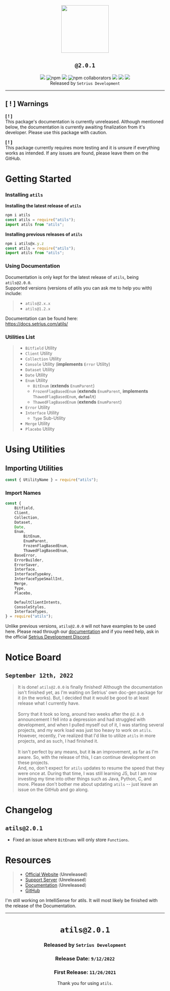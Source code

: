 <div align="center">
    <img src="https://img.itsatelo.com/atils" style="height:150px;width:150px;"><br>
    <h2><code><b>@2.0.1</b></code></h2>
    <img src="https://img.shields.io/npm/dt/atils?color=5094ef&label=total%20downloads&logoColor=5094ef&style=plastic">
    <img alt="npm" src="https://img.shields.io/npm/dw/atils?color=e0495f&label=weekly%20downloads&style=plastic">
    <img src="https://img.shields.io/npm/v/atils?color=ef5094&label=version&logoColor=5094ef&style=plastic">
    <img alt="npm collaborators" src="https://img.shields.io/npm/collaborators/atils?label=collaborators&style=plastic">
    <img src="https://img.shields.io/discord/944301669489975367?color=094e5f&label=support%20discord&style=plastic">
    <img src="https://img.shields.io/github/last-commit/itsatelo/atils?color=e4f950&label=last%20github%20commit&style=plastic">
    <img src="https://img.shields.io/github/issues-raw/itsatelo/atils?color=4e0f95&style=plastic"><br>
    Released by <code>Setrius Development</code>
</div>
<hr>

## [ ! ] **Warnings**
**[ ! ]**<br>This package's documentation is currently unreleased. Although mentioned below, the documentation is currently awaiting finalization from it's developer. Please use this package with caution.

**[ ! ]**<br>This package currently requires more testing and it is unsure if everything works as intended. If any issues are found, please leave them on the GitHub.

# Getting Started
### Installing `atils`
**Installing the latest release of `atils`**
```js
npm i atils
const atils = require("atils");
import atils from "atils";
```

**Installing previous releases of `atils`**
```js
npm i atils@x.y.z
const atils = require("atils");
import atils from "atils";
```

### Using Documentation
Documentation is only kept for the latest release of `atils`, being `atils@2.0.0`.<br>
Supported versions (versions of atils you can ask me to help you with) include:
> - `atils@2.x.x`
> - `atils@1.2.x`

Documentation can be found here:<br>
https://docs.setrius.com/atils/

### Utilities List
> - `Bitfield` Utility
> - `Client` Utility
> - `Collection` Utility
> - `Console` Utility (**implements** `Error` Utility)
> - `Dataset` Utility
> - `Date` Utility
> - `Enum` Utility
>   - `BitEnum` (**extends** `EnumParent`)
>   - `FrozenFlagBasedEnum` (**extends** `EnumParent`, **implements** `ThawedFlagBasedEnum`, **`default`**)
>   - `ThawedFlagBasedEnum` (**extends** `EnumParent`)
> - `Error` Utility
> - `Interface` Utility
>   - `Type` Sub-Utility
> - `Merge` Utility
> - `Placebo` Utility

# Using Utilities
## Importing Utilities
```js
const { UtilityName } = require("atils");
```
### Import Names
```js
const {
    Bitfield,
    Client,
    Collection,
    Dataset,
    Date,
    Enum,
        BitEnum,
        EnumParent,
        FrozenFlagBasedEnum,
        ThawedFlagBasedEnum,
    BaseError,
    ErrorBuilder,
    ErrorSaver,
    Interface,
    InterfaceTypeAny,
    InterfaceTypeSmallInt,
    Merge,
    Type,
    Placebo,

    DefaultClientIntents,
    ConsoleStyles,
    InterfaceTypes,
} = require("atils");
```

Unlike previous versions, `atils@2.0.0` will not have examples to be used here. Please read through our [documentation](https://docs.setrius.com/atils/) and if you need help, ask in the official [Setrius Development Discord](https://setrius.com/socials/discord).

# Notice Board
## **`September 12th, 2022`**
> It is done! `atils@2.0.0` is finally finished! Although the documentation isn't finished yet, as I'm waiting on Setrius' own doc-gen package for it (in the works). But, I decided that it would be good to at least release what I currently have.<br><br>
> Sorry that it took so long, around two weeks after the `@2.0.0` announcement I fell into a depression and had struggled with development, and when I pulled myself out of it, I was starting several projects, and my work load was just too heavy to work on `atils`. However, recently, I've realized that I'd like to utilize `atils` in more projects, and as such, I had finished it.<br><br>
> It isn't perfect by any means, but it **is** an improvement, as far as I'm aware. So, with the release of this, I can continue development on these projects.<br>
> And, no, don't expect for `atils` updates to resume the speed that they were once at. During that time, I was still learning JS, but I am now investing my time into other things such as Java, Python, C, and more. Please don't bother me about updating `atils` -- just leave an issue on the GitHub and go along.

# Changelog
## **`atils@2.0.1`**
- Fixed an issue where `BitEnums` will only store `Functions`.

# Resources
> - [Official Website](https://setrius.com/) (**Unreleased**)
> - [Support Server](https://setrius.com/socials/discord) (**Unreleased**)
> - [Documentation](https://docs.setrius.com/atils) (**Unreleased**)
> - [GitHub](https://github.com/setriusdev/atils)

I'm still working on IntelliSense for atils. It will most likely be finished with the release of the Documentation.

<hr>
<div align="center">
<h1><b><code>atils@2.0.1</code></b></h1>
<h3>Released by <code>Setrius Development</code></h3>
<h3>Release Date: <b><code>9/12/2022</code></b></h3>
<h3>First Release: <b><code>11/26/2021</code></b></h3>

Thank you for using `atils`.
</div>